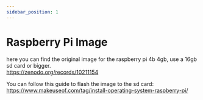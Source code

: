```yaml
---
sidebar_position: 1
---
```


# Raspberry Pi Image
here you can find the original image for the raspberry pi 4b 4gb, use a 16gb sd card or bigger.  
https://zenodo.org/records/10211154

You can follow this guide to flash the image to the sd card:  
https://www.makeuseof.com/tag/install-operating-system-raspberry-pi/




